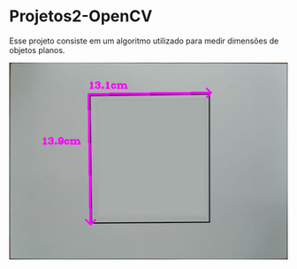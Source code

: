 # Projetos2-OpenCV
Esse projeto consiste em um algoritmo utilizado para medir dimensões de objetos planos.

![alt text](https://github.com/LucasDFranchi/Projetos2-OpenCV/blob/main/Computacional%20Vision/Output/Original.png)
